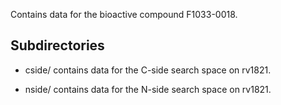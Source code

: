 Contains data for the bioactive compound F1033-0018.

## Subdirectories

- cside/ contains data for the C-side search space on rv1821.

- nside/ contains data for the N-side search space on rv1821.

